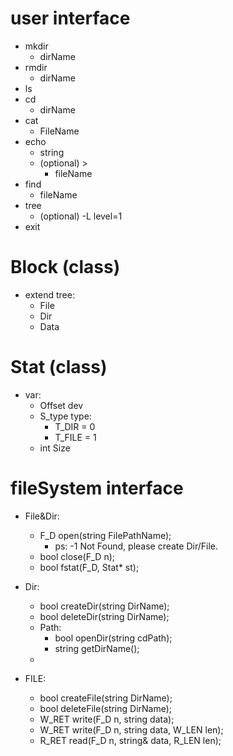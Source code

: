 # user interface

-   mkdir
    -   dirName
-   rmdir
    -   dirName
-   ls
-   cd
    -   dirName
-   cat
    -   FileName
-   echo
    -   string
    -   (optional) >
        -   fileName
-   find
    -   fileName
-   tree
    -   (optional) -L level=1
-   exit

# Block (class)

-   extend tree:
    -   File
    -   Dir
    -   Data

# Stat (class)

-   var:
    -   Offset dev
    -   S_type type:
        -   T_DIR = 0
        -   T_FILE = 1
    -   int Size

# fileSystem interface

-   File&Dir:
    -   F_D open(string FilePathName);
        -   ps: -1 Not Found, please create Dir/File.
    -   bool close(F_D n);
    -   bool fstat(F_D, Stat* st);

-   Dir:
    -   bool createDir(string DirName);
    -   bool deleteDir(string DirName);
    -   Path:
        -   bool openDir(string cdPath);
        -   string getDirName();
    -   
-   FILE: 
    -   bool createFile(string DirName);
    -   bool deleteFile(string DirName);
    -   W_RET write(F_D n, string data);
    -   W_RET write(F_D n, string data, W_LEN len);
    -   R_RET read(F_D n, string& data, R_LEN len);

